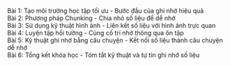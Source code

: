 Bài 1: Tạo môi trường học tập tối ưu - Bước đầu của ghi nhớ hiệu quả  
Bài 2: Phương pháp Chunking - Chia nhỏ số liệu để dễ nhớ  
Bài 3: Sử dụng kỹ thuật hình ảnh - Liên kết số liệu với hình ảnh trực quan  
Bài 4: Luyện tập hồi tưởng - Củng cố trí nhớ thông qua ôn tập  
Bài 5: Kỹ thuật ghi nhớ bằng câu chuyện - Kết nối số liệu thành câu chuyện dễ nhớ  
Bài 6: Tổng kết khóa học - Tóm tắt kỹ thuật và tự tin ghi nhớ số liệu